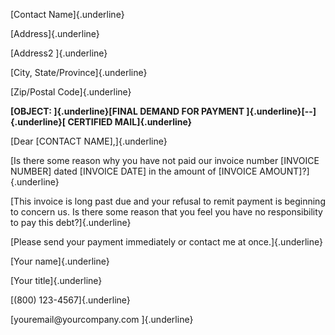 [Contact Name]{.underline}

[Address]{.underline}

[Address2 ]{.underline}

[City, State/Province]{.underline}

[Zip/Postal Code]{.underline}

**[OBJECT: ]{.underline}[FINAL DEMAND FOR PAYMENT
]{.underline}[--]{.underline}[ CERTIFIED MAIL]{.underline}**

[Dear \[CONTACT NAME\],]{.underline}

[Is there some reason why you have not paid our invoice number \[INVOICE
NUMBER\] dated \[INVOICE DATE\] in the amount of \[INVOICE
AMOUNT\]?]{.underline}

[This invoice is long past due and your refusal to remit payment is
beginning to concern us. Is there some reason that you feel you have no
responsibility to pay this debt?]{.underline}

[Please send your payment immediately or contact me at
once.]{.underline}

[Your name]{.underline}

[Your title]{.underline}

[(800) 123-4567]{.underline}

[youremail\@yourcompany.com ]{.underline}
